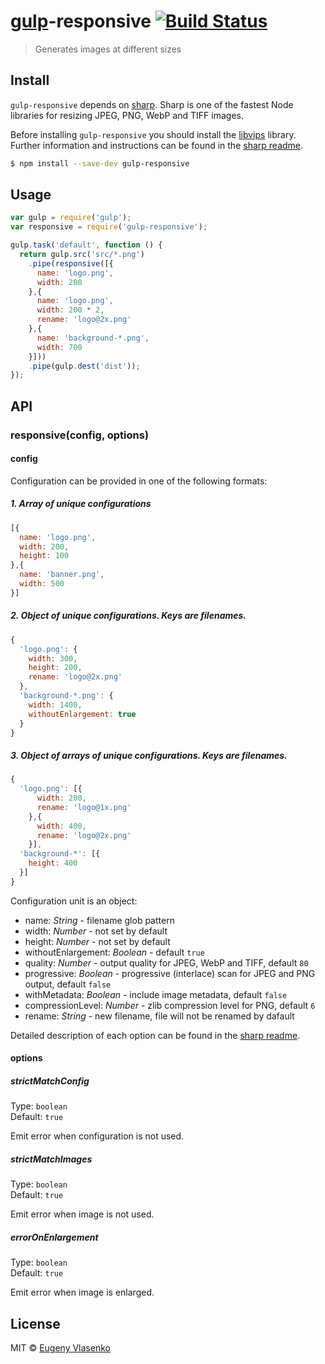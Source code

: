 # [gulp](http://gulpjs.com)-responsive [![Build Status](https://travis-ci.org/mahnunchik/gulp-responsive.svg?branch=master)](https://travis-ci.org/mahnunchik/gulp-responsive)

> Generates images at different sizes


## Install


`gulp-responsive` depends on [sharp](https://github.com/lovell/sharp). Sharp is one of the fastest Node libraries for resizing JPEG, PNG, WebP and TIFF images. 

Before installing `gulp-responsive` you should install the [libvips](https://github.com/jcupitt/libvips) library. Further information and instructions can be found in the [sharp readme](https://github.com/lovell/sharp#installation).

```sh
$ npm install --save-dev gulp-responsive
```


## Usage

```js
var gulp = require('gulp');
var responsive = require('gulp-responsive');

gulp.task('default', function () {
  return gulp.src('src/*.png')
    .pipe(responsive([{
      name: 'logo.png',
      width: 200
    },{
      name: 'logo.png',
      width: 200 * 2,
      rename: 'logo@2x.png'
    },{
      name: 'background-*.png',
      width: 700
    }]))
    .pipe(gulp.dest('dist'));
});
```

## API

### responsive(config, options)

#### config

Configuration can be provided in one of the following formats:

##### 1.  Array of unique configurations

```js
[{
  name: 'logo.png',
  width: 200,
  height: 100
},{
  name: 'banner.png',
  width: 500
}]
```

##### 2. Object of unique configurations. Keys are filenames.

```js
{
  'logo.png': {
    width: 300,
    height: 200,
    rename: 'logo@2x.png'
  },
  'background-*.png': {
    width: 1400,
    withoutEnlargement: true
  }
}
```

##### 3. Object of arrays of unique configurations. Keys are filenames.

```js
{
  'logo.png': [{
      width: 200,
      rename: 'logo@1x.png'
    },{
      width: 400,
      rename: 'logo@2x.png'
    }],
  'background-*': [{
    height: 400
  }]
}
```

Configuration unit is an object:

* name: *String* - filename glob pattern
* width: *Number* - not set by default
* height: *Number* - not set by default
* withoutEnlargement: *Boolean* - default `true`
* quality: *Number* - output quality for JPEG, WebP and TIFF, default `80`
* progressive: *Boolean* - progressive (interlace) scan for JPEG and PNG output, default `false`
* withMetadata: *Boolean* - include image metadata, default `false`
* compressionLevel: *Number* - zlib compression level for PNG, default `6`
* rename: *String* - new filename, file will not be renamed by dafault

Detailed description of each option can be found in the [sharp readme](https://github.com/lovell/sharp#image-transformation-options).

#### options

##### strictMatchConfig

Type: `boolean`  
Default: `true`

Emit error when configuration is not used.

##### strictMatchImages

Type: `boolean`  
Default: `true`

Emit error when image is not used.

##### errorOnEnlargement

Type: `boolean`  
Default: `true`

Emit error when image is enlarged.

## License

MIT © [Eugeny Vlasenko](https://github.com/mahnunchik)

